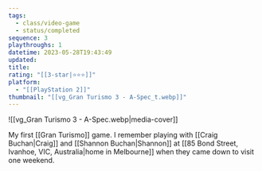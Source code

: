 ```yaml
---
tags:
  - class/video-game
  - status/completed
sequence: 3
playthroughs: 1
datetime: 2023-05-28T19:43:49
updated: 
title: 
rating: "[[3-star|⭐️⭐️⭐️]]"
platform:
  - "[[PlayStation 2]]"
thumbnail: "[[vg_Gran Turismo 3 - A-Spec_t.webp]]"
---
```

![[vg_Gran Turismo 3 - A-Spec.webp|media-cover]]

My first [[Gran Turismo]] game. I remember playing with [[Craig Buchan|Craig]] and [[Shannon Buchan|Shannon]] at [[85 Bond Street, Ivanhoe, VIC, Australia|home in Melbourne]] when they came down to visit one weekend.